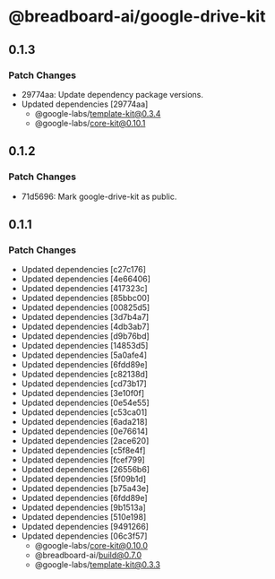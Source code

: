 # @breadboard-ai/google-drive-kit

## 0.1.3

### Patch Changes

- 29774aa: Update dependency package versions.
- Updated dependencies [29774aa]
  - @google-labs/template-kit@0.3.4
  - @google-labs/core-kit@0.10.1

## 0.1.2

### Patch Changes

- 71d5696: Mark google-drive-kit as public.

## 0.1.1

### Patch Changes

- Updated dependencies [c27c176]
- Updated dependencies [4e66406]
- Updated dependencies [417323c]
- Updated dependencies [85bbc00]
- Updated dependencies [00825d5]
- Updated dependencies [3d7b4a7]
- Updated dependencies [4db3ab7]
- Updated dependencies [d9b76bd]
- Updated dependencies [14853d5]
- Updated dependencies [5a0afe4]
- Updated dependencies [6fdd89e]
- Updated dependencies [c82138d]
- Updated dependencies [cd73b17]
- Updated dependencies [3e10f0f]
- Updated dependencies [0e54e55]
- Updated dependencies [c53ca01]
- Updated dependencies [6ada218]
- Updated dependencies [0e76614]
- Updated dependencies [2ace620]
- Updated dependencies [c5f8e4f]
- Updated dependencies [fcef799]
- Updated dependencies [26556b6]
- Updated dependencies [5f09b1d]
- Updated dependencies [b75a43e]
- Updated dependencies [6fdd89e]
- Updated dependencies [9b1513a]
- Updated dependencies [510e198]
- Updated dependencies [9491266]
- Updated dependencies [06c3f57]
  - @google-labs/core-kit@0.10.0
  - @breadboard-ai/build@0.7.0
  - @google-labs/template-kit@0.3.3
